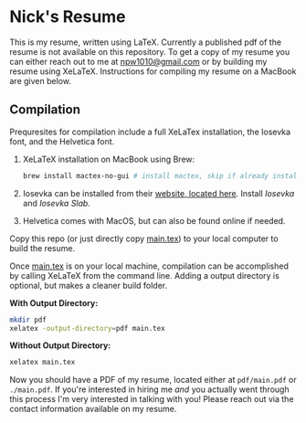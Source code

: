 # Nick's Resume

This is my resume, written using LaTeX. Currently a published pdf of
the resume is not available on this repository. To get a copy of my resume
you can either reach out to me at [npw1010@gmail.com](mailto:npw1010@gmail.com)
or by building my resume using XeLaTeX. Instructions for compiling my
resume on a MacBook are given below.

## Compilation

Prequresites for compilation include a full XeLaTex installation, the Iosevka
font, and the Helvetica font.

1. XeLaTeX installation on MacBook using Brew:

    ```sh
    brew install mactex-no-gui # install mactex, skip if already installed
    ```

2. Iosevka can be installed from their [website, located here](https://typeof.net/Iosevka/). Install *Iosevka* and *Iosevka Slab*.

3. Helvetica comes with MacOS, but can also be found online if needed.

Copy this repo (or just directly copy [main.tex](./main.tex)) to your local computer
to build the resume.

Once [main.tex](./main.tex) is on your local machine, compilation can be
accomplished by calling XeLaTeX from the command line. Adding
a output directory is optional, but makes a cleaner build folder.

**With Output Directory:**
```sh
mkdir pdf
xelatex -output-directory=pdf main.tex
```

**Without Output Directory:**
```sh
xelatex main.tex
```

Now you should have a PDF of my resume, located either at `pdf/main.pdf` or
`./main.pdf`. If you're interested in hiring me *and* you actually went through
this process I'm very interested in talking with you! Please reach out via the
contact information available on my resume.
